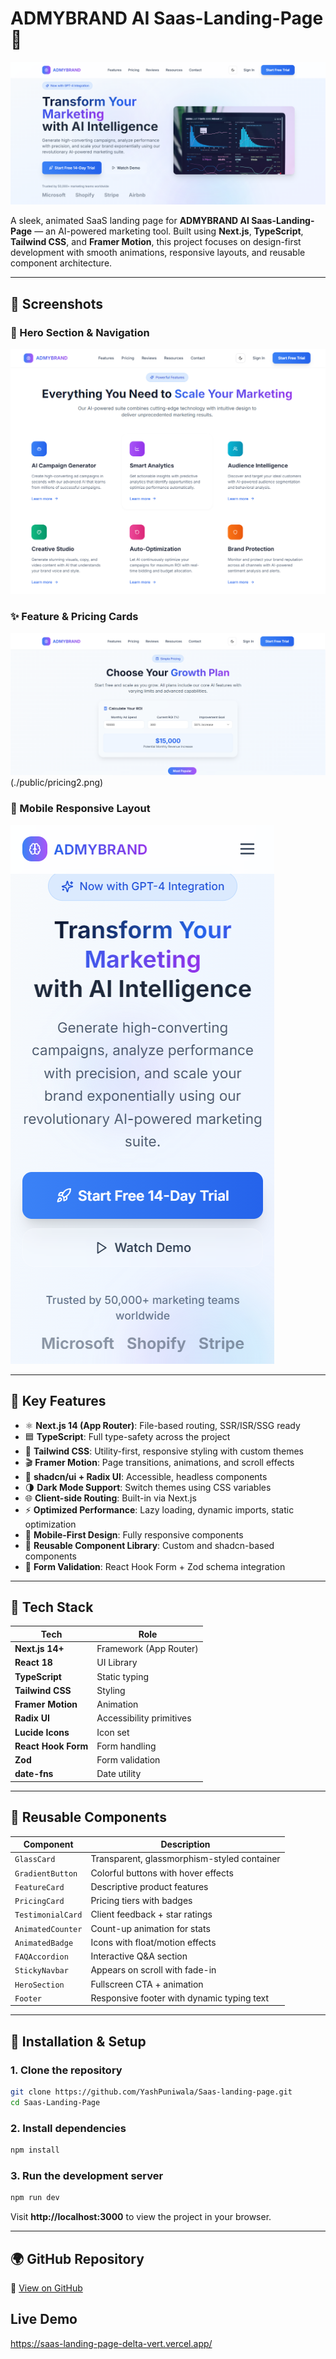 # ADMYBRAND AI Saas-Landing-Page 🚀

![ADMYBRAND AI Saas-Landing-Page Thumbnail](./public/thumbnail.png)

A sleek, animated SaaS landing page for **ADMYBRAND AI Saas-Landing-Page** — an AI-powered marketing tool. Built using **Next.js**, **TypeScript**, **Tailwind CSS**, and **Framer Motion**, this project focuses on design-first development with smooth animations, responsive layouts, and reusable component architecture.

---

## 📸 Screenshots

### 🌟 Hero Section & Navigation  
![Feature Section](./public/features.png)

### ✨ Feature & Pricing Cards  
![PricingSection](./public/pricing.png) 
(./public/pricing2.png)

### 📱 Mobile Responsive Layout  
![Mobile Responsive](./public/mobile-responsive.png)

---

## 🧠 Key Features

- ⚛️ **Next.js 14 (App Router)**: File-based routing, SSR/ISR/SSG ready  
- 🟦 **TypeScript**: Full type-safety across the project  
- 💨 **Tailwind CSS**: Utility-first, responsive styling with custom themes  
- 🎬 **Framer Motion**: Page transitions, animations, and scroll effects  
- 🧩 **shadcn/ui + Radix UI**: Accessible, headless components  
- 🌗 **Dark Mode Support**: Switch themes using CSS variables  
- 🌐 **Client-side Routing**: Built-in via Next.js  
- ⚡ **Optimized Performance**: Lazy loading, dynamic imports, static optimization  
- 📱 **Mobile-First Design**: Fully responsive components  
- 🎯 **Reusable Component Library**: Custom and shadcn-based components  
- 🧪 **Form Validation**: React Hook Form + Zod schema integration  

---

## 📁 Tech Stack

| Tech               | Role                             |
|--------------------|----------------------------------|
| **Next.js 14+**     | Framework (App Router)           |
| **React 18**        | UI Library                       |
| **TypeScript**      | Static typing                    |
| **Tailwind CSS**    | Styling                          |
| **Framer Motion**   | Animation                        |
| **Radix UI**        | Accessibility primitives         |
| **Lucide Icons**    | Icon set                         |
| **React Hook Form** | Form handling                    |
| **Zod**             | Form validation                  |
| **date-fns**        | Date utility                     |

---

## 🧩 Reusable Components

| Component          | Description |
|--------------------|-------------|
| `GlassCard`        | Transparent, glassmorphism-styled container |
| `GradientButton`   | Colorful buttons with hover effects |
| `FeatureCard`      | Descriptive product features |
| `PricingCard`      | Pricing tiers with badges |
| `TestimonialCard`  | Client feedback + star ratings |
| `AnimatedCounter`  | Count-up animation for stats |
| `AnimatedBadge`    | Icons with float/motion effects |
| `FAQAccordion`     | Interactive Q&A section |
| `StickyNavbar`     | Appears on scroll with fade-in |
| `HeroSection`      | Fullscreen CTA + animation |
| `Footer`           | Responsive footer with dynamic typing text |

---

## 🔧 Installation & Setup

### 1. Clone the repository
```bash
git clone https://github.com/YashPuniwala/Saas-landing-page.git
cd Saas-Landing-Page
```

### 2. Install dependencies
```bash
npm install
```

### 3. Run the development server
```bash
npm run dev
```

Visit **http://localhost:3000** to view the project in your browser.

---

## 🌍 GitHub Repository

🔗 [View on GitHub](https://github.com/YashPuniwala/Saas-landing-page)

## Live Demo

https://saas-landing-page-delta-vert.vercel.app/